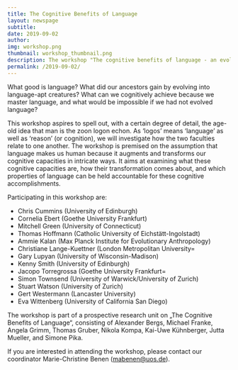 ```yaml
---
title: The Cognitive Benefits of Language
layout: newspage
subtitle: 
date: 2019-09-02
author: 
img: workshop.png
thumbnail: workshop_thumbnail.png
description: The workshop "The cognitive benefits of language - an evolutionary perspective" takes place on the 21st and 22nd of October 2019
permalink: /2019-09-02/
---
```


What good is language? What did our ancestors gain by evolving into language-apt creatures? What can we cognitively achieve 
because we master language, and what would be impossible if we had not evolved language?

This workshop aspires to spell out, with a certain degree of detail, the age-old idea that man is the zoon logon echon. 
As ‘logos’ means ‘language’ as well as ‘reason’ (or cognition), we will investigate how the two faculties relate to one 
another. The workshop is premised on the assumption that language makes us human because it augments and transforms our 
cognitive capacities in intricate ways. It aims at examining what these cognitive capacities are, how their transformation 
comes about, and which properties of language can be held accountable for these cognitive accomplishments.

Participating in this workshop are:
- Chris Cummins (University of Edinburgh)
- Cornelia Ebert (Goethe University Frankfurt)
- Mitchell Green (University of Connecticut)
- Thomas Hoffmann (Catholic University of Eichstätt-Ingolstadt)
- Ammie Kalan (Max Planck Institute for Evolutionary Anthropology)
- Christiane Lange-Kuettner (London Metropolitan University=
- Gary Lupyan (University of Wisconsin-Madison)
- Kenny Smith (University of Edinburgh)
- Jacopo Torregrossa (Goethe University Frankfurt=
- Simon Townsend (University of Warwick/University of Zurich)
- Stuart Watson (University of Zurich)
- Gert Westermann (Lancaster University)
- Eva Wittenberg (University of California San Diego)

The workshop is part of a prospective research unit on „The Cognitive Benefits of Language“, 
consisting of Alexander Bergs, Michael Franke, Angela Grimm, Thomas Gruber, Nikola Kompa, Kai-Uwe Kühnberger, 
Jutta Mueller, and Simone Pika.

If you are interested in attending the workshop, please contact our coordinator Marie-Christine Benen (mabenen@uos.de).
